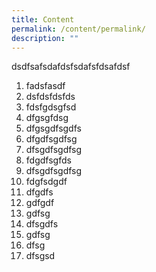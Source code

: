 ```yaml
---
title: Content
permalink: /content/permalink/
description: ""
---
```


dsdfsafsdafdsfsdafsfdsafdsf

1. fadsfasdf 
2. dsfdsfdsfds
3. fdsfgdsgfsd
4. dfgsgfdsg
5. dfgsgdfsgdfs
6. dfgdfsgdfsg
7. dfsgdfsgdfsg
8. fdgdfsgfds
9. dfsgdfsgdfsg
10. fdgfsdgdf
11. dfgdfs
12. gdfgdf
13. gdfsg
14. dfsgdfs
15. gdfsg
16. dfsg
17. dfsgsd